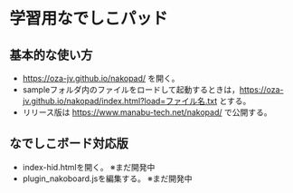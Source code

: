 # 学習用なでしこパッド

## 基本的な使い方
- https://oza-jv.github.io/nakopad/ を開く。
- sampleフォルダ内のファイルをロードして起動するときは，https://oza-jv.github.io/nakopad/index.html?load=ファイル名.txt とする。
- リリース版は https://www.manabu-tech.net/nakopad/ で公開する。

## なでしこボード対応版
- index-hid.htmlを開く。 ※まだ開発中
- plugin_nakoboard.jsを編集する。 ※まだ開発中

